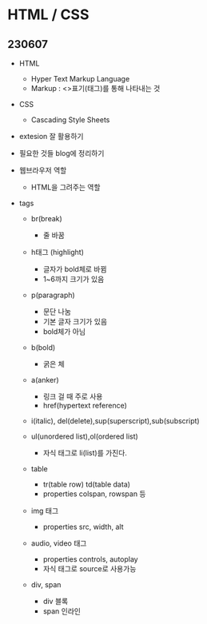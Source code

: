 ﻿
# HTML / CSS

## 230607

- HTML
  - Hyper Text Markup Language
  - Markup : <>표기(태그)를 통해 나타내는 것

- CSS
  - Cascading Style Sheets


- extesion 잘 활용하기
- 필요한 것들 blog에 정리하기


- 웹브라우저 역할
  - HTML을 그려주는 역할


- tags
 
  - br(break)
    - 줄 바꿈
  - h태그 (highlight)
    - 글자가 bold체로 바뀜
    - 1~6까지 크기가 있음
  - p(paragraph)
    - 문단 나눔
    - 기본 글자 크기가 있음
    - bold체가 아님
  - b(bold)
    - 굵은 체
  - a(anker)
    - 링크 걸 때 주로 사용
    - href(hypertext reference)
  - i(italic), del(delete),sup(superscript),sub(subscript)
  - ul(unordered list),ol(ordered list)
    - 자식 태그로 li(list)를 가진다.

  - table
    - tr(table row) td(table data)
    - properties colspan, rowspan 등

  - img 태그
    - properties src, width, alt
  - audio, video 태그
    - properties controls, autoplay
    - 자식 태그로 source로 사용가능

  - div, span
    - div 블록
    - span 인라인









